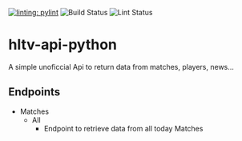 [![linting: pylint](https://img.shields.io/badge/linting-pylint-yellowgreen)](https://github.com/pylint-dev/pylint)
![Build Status](https://github.com/meu-usuario/meu-repositorio/actions/workflows/python-app.yml/badge.svg)
![Lint Status](https://github.com/meu-usuario/meu-repositorio/actions/workflows/python-linting.yml/badge.svg)

# hltv-api-python

A simple unoficcial Api to return data from matches, players, news...

## Endpoints

- Matches
    - All
        - Endpoint to retrieve data from all today Matches
